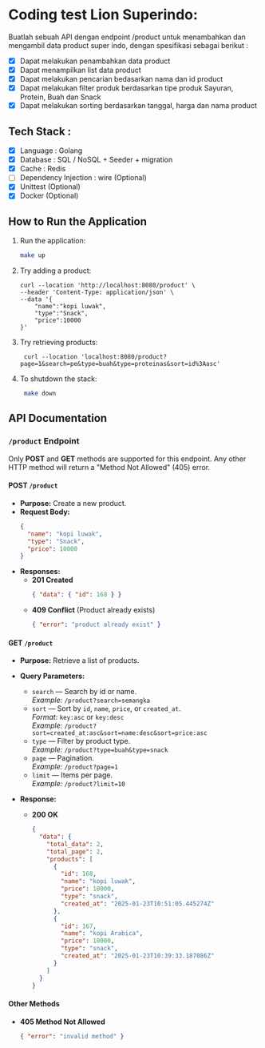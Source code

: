 # Coding test Lion Superindo:

Buatlah sebuah API dengan endpoint /product untuk menambahkan dan mengambil data product super
indo, dengan spesifikasi sebagai berikut :

- [x] Dapat melakukan penambahkan data product
- [x] Dapat menampilkan list data product
- [x] Dapat melakukan pencarian bedasarkan nama dan id product
- [x] Dapat melakukan filter produk berdasarkan tipe produk Sayuran, Protein, Buah dan Snack
- [x] Dapat melakukan sorting berdasarkan tanggal, harga dan nama product

## Tech Stack :

- [x] Language : Golang
- [x] Database : SQL / NoSQL + Seeder + migration
- [x] Cache : Redis
- [ ] Dependency Injection : wire (Optional)
- [x] Unittest (Optional)
- [x] Docker (Optional)

## How to Run the Application

1. Run the application:

   ```sh
   make up
   ```

2. Try adding a product:

   ```curl
   curl --location 'http://localhost:8080/product' \
   --header 'Content-Type: application/json' \
   --data '{
       "name":"kopi luwak",
       "type":"Snack",
       "price":10000
   }'
   ```

3. Try retrieving products:

   ```curl
    curl --location 'localhost:8080/product?page=1&search=pe&type=buah&type=proteinas&sort=id%3Aasc'
   ```

4. To shutdown the stack:

   ```sh
    make down
   ```

## API Documentation

### `/product` Endpoint

Only **POST** and **GET** methods are supported for this endpoint. Any other HTTP method will return a "Method Not Allowed" (405) error.

#### POST `/product`

- **Purpose:** Create a new product.
- **Request Body:**
  ```json
  {
    "name": "kopi luwak",
    "type": "Snack",
    "price": 10000
  }
  ```
- **Responses:**
  - **201 Created**
    ```json
    { "data": { "id": 168 } }
    ```
  - **409 Conflict** (Product already exists)
    ```json
    { "error": "product already exist" }
    ```

#### GET `/product`

- **Purpose:** Retrieve a list of products.
- **Query Parameters:**

  - `search` — Search by id or name.  
    _Example:_ `/product?search=semangka`
  - `sort` — Sort by `id`, `name`, `price`, or `created_at`.  
    _Format:_ `key:asc` or `key:desc`  
    _Example:_ `/product?sort=created_at:asc&sort=name:desc&sort=price:asc`
  - `type` — Filter by product type.  
    _Example:_ `/product?type=buah&type=snack`
  - `page` — Pagination.  
    _Example:_ `/product?page=1`
  - `limit` — Items per page.  
    _Example:_ `/product?limit=10`

- **Response:**
  - **200 OK**
    ```json
    {
      "data": {
        "total_data": 2,
        "total_page": 2,
        "products": [
          {
            "id": 168,
            "name": "kopi luwak",
            "price": 10000,
            "type": "snack",
            "created_at": "2025-01-23T10:51:05.445274Z"
          },
          {
            "id": 167,
            "name": "kopi Arabica",
            "price": 10000,
            "type": "snack",
            "created_at": "2025-01-23T10:39:33.187086Z"
          }
        ]
      }
    }
    ```

#### Other Methods

- **405 Method Not Allowed**
  ```json
  { "error": "invalid method" }
  ```
